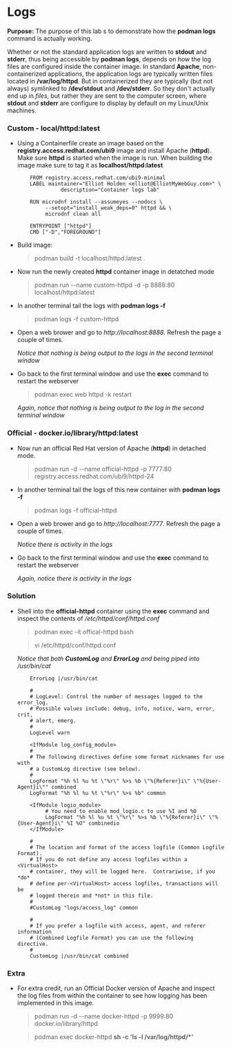 # Logs

**Purpose:** The purpose of this lab 
s to demonstrate how the **podman logs** command is actually working.

Whether or not the standard application logs are written to **stdout** and **stderr**,
thus being accessible by __podman logs__, depends on how the log files are configured 
inside the container image. In standard __Apache__, non-containerized
applications, the application logs are typically written files located in __/var/log/httpd__.
But in containerized they are typically (but not always) symlinked to __/dev/stdout__
and __/dev/stderr__. So they don't actually end up in *files*, but rather they are sent
to the computer screen, where __stdout__ and __stderr__ are configure to display by
default on my Linux/Unix machines.

### Custom - local/httpd:latest
* Using a Containerfile create an image based on the __registry.access.redhat.com/ubi9__ image and install Apache (__httpd__). Make sure __httpd__ is started when the image is run. When building the image make sure to tag it as __localhost/httpd:latest__

          FROM registry.access.redhat.com/ubi9-minimal
          LABEL maintainer="Elliot Holden <elliot@ElliotMyWebGuy.com>" \
                    description="Container logs lab"

          RUN microdnf install --assumeyes --nodocs \
               --setopt="install_weak_deps=0" httpd && \
               microdnf clean all

          ENTRYPOINT ["httpd"]
          CMD ["-D","FOREGROUND"]

*  Build image:
   > podman build -t localhost/httpd:latest .

* Now run the newly created **httpd** container image in detatched mode
  >podman run --name custom-httpd -d -p 8888:80 localhost/httpd:latest

* In another terminal tail the logs with **podman logs -f**
  >podman logs -f custom-httpd

* Open a web brower and go to *http://localhost:8888*. Refresh the page a couple of times.

  *Notice that nothing is being output to the logs in the second terminal window*

* Go back to the first terminal window and use the **exec** command to restart the webserver
  >podman exec web httpd -k restart 

  *Again, notice that nothing is being output to the log in the second terminal window* 

### Official - docker.io/library/httpd:latest
* Now run an official Red Hat version of Apache (__httpd__) in detached mode.
  > podman run -d --name official-httpd -p 7777:80 registry.access.redhat.com/ubi9/httpd-24

* In another terminal tail the logs of this new container with **podman logs -f**
  >podman logs -f official-httpd

* Open a web brower and go to *http://localhost:7777*. Refresh the page a couple of times.

  *Notice there is activity in the logs*

* Go back to the first terminal window and use the **exec** command to restart the webserver

  *Again, notice there is activity in the logs*

### Solution
* Shell into the __official-httpd__ container using the __exec__ command and inspect the contents of */etc/httpd/conf/httpd.conf*

  >podman exec -it offical-httpd bash

  >vi /etc/httpd/conf/httpd.conf

     *Notice that both __CustomLog__ and __ErrorLog__ and being piped into /usr/bin/cat*


          ErrorLog |/usr/bin/cat

          #
          # LogLevel: Control the number of messages logged to the error_log.
          # Possible values include: debug, info, notice, warn, error, crit,
          # alert, emerg.
          #
          LogLevel warn

          <IfModule log_config_module>
          #
          # The following directives define some format nicknames for use with
          # a CustomLog directive (see below). 
          #
          LogFormat "%h %l %u %t \"%r\" %>s %b \"%{Referer}i\" \"%{User-Agent}i\"" combined
          LogFormat "%h %l %u %t \"%r\" %>s %b" common

          <IfModule logio_module>
               # You need to enable mod_logio.c to use %I and %O
               LogFormat "%h %l %u %t \"%r\" %>s %b \"%{Referer}i\" \"%{User-Agent}i\" %I %O" combinedio
          </IfModule>

          #
          # The location and format of the access logfile (Common Logfile Format).
          # If you do not define any access logfiles within a <VirtualHost>
          # container, they will be logged here.  Contrariwise, if you *do*
          # define per-<VirtualHost> access logfiles, transactions will be 
          # logged therein and *not* in this file.
          #
          #CustomLog "logs/access_log" common

          #
          # If you prefer a logfile with access, agent, and referer information
          # (Combined Logfile Format) you can use the following directive.
          #
          CustomLog |/usr/bin/cat combined
     </IfModule>

### Extra

* For extra credit, run an Official Docker version of Apache and inspect the log files from within the container to see how logging has been implemented in this image.

  >podman run -d --name docker-httpd -p 9999:80 docker.io/library/httpd

  >podman exec docker-httpd __sh -c 'ls -l /var/log/httpd/*'__